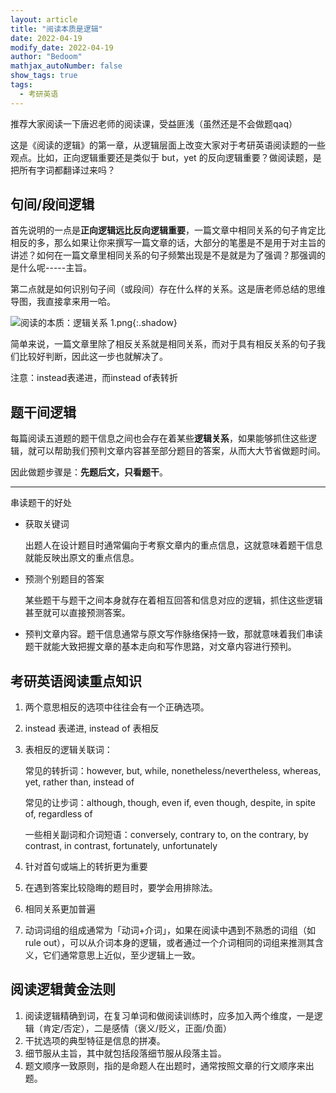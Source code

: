 ```yaml
---
layout: article
title: "阅读本质是逻辑"
date: 2022-04-19
modify_date: 2022-04-19
author: "Bedoom"
mathjax_autoNumber: false
show_tags: true
tags: 
  - 考研英语
---
```


推荐大家阅读一下唐迟老师的阅读课，受益匪浅（虽然还是不会做题qaq）

这是《阅读的逻辑》的第一章，从逻辑层面上改变大家对于考研英语阅读题的一些观点。比如，正向逻辑重要还是类似于 but，yet 的反向逻辑重要？做阅读题，是把所有字词都翻译过来吗？

<!--more-->

## 句间/段间逻辑

首先说明的一点是**正向逻辑远比反向逻辑重要**，一篇文章中相同关系的句子肯定比相反的多，那么如果让你来撰写一篇文章的话，大部分的笔墨是不是用于对主旨的讲述？如何在一篇文章里相同关系的句子频繁出现是不是就是为了强调？那强调的是什么呢-----主旨。

第二点就是如何识别句子间（或段间）存在什么样的关系。这是唐老师总结的思维导图，我直接拿来用一哈。

![阅读的本质：逻辑关系 _1_.png](https://s2.loli.net/2022/04/19/iJP8KzgjZCIoNLe.png){:.shadow}

简单来说，一篇文章里除了相反关系就是相同关系，而对于具有相反关系的句子我们比较好判断，因此这一步也就解决了。

注意：instead表递进，而instead of表转折

## 题干间逻辑

每篇阅读五道题的题干信息之间也会存在着某些**逻辑关系**，如果能够抓住这些逻辑，就可以帮助我们预判文章内容甚至部分题目的答案，从而大大节省做题时间。

因此做题步骤是：**先题后文，只看题干**。

----

串读题干的好处

* 获取关键词

  出题人在设计题目时通常偏向于考察文章内的重点信息，这就意味着题干信息就能反映出原文的重点信息。

* 预测个别题目的答案

  某些题干与题干之间本身就存在着相互回答和信息对应的逻辑，抓住这些逻辑甚至就可以直接预测答案。

* 预判文章内容。题干信息通常与原文写作脉络保持一致，那就意味着我们串读题干就能大致把握文章的基本走向和写作思路，对文章内容进行预判。

## 考研英语阅读重点知识

1. 两个意思相反的选项中往往会有一个正确选项。

2. instead 表递进, instead of 表相反

3. 表相反的逻辑关联词：

   常见的转折词：however, but, while, nonetheless/nevertheless, whereas, yet, rather than, instead of

   常见的让步词：although, though, even if, even though, despite, in spite of, regardless of

   一些相关副词和介词短语：conversely, contrary to, on the contrary, by contrast, in contrast, fortunately, unfortunately

4. 针对首句或端上的转折更为重要

5. 在遇到答案比较隐晦的题目时，要学会用排除法。

6. 相同关系更加普遍

7. 动词词组的组成通常为「动词+介词」，如果在阅读中遇到不熟悉的词组（如rule out），可以从介词本身的逻辑，或者通过一个介词相同的词组来推测其含义，它们通常意思上近似，至少逻辑上一致。

## 阅读逻辑黄金法则

1. 阅读逻辑精确到词，在复习单词和做阅读训练时，应多加入两个维度，一是逻辑（肯定/否定），二是感情（褒义/贬义，正面/负面）
2. 干扰选项的典型特征是信息的拼凑。
3. 细节服从主旨，其中就包括段落细节服从段落主旨。
4. 题文顺序一致原则，指的是命题人在出题时，通常按照文章的行文顺序来出题。

